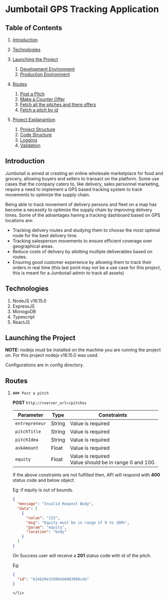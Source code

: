 # Jumbotail GPS Tracking Application



## Table of Contents

1. [Introduction](#introduction)

2. [Technologies](#technologies)

3. [Launching the Project](#launching-the-project)
   1. [Development Environment](#development-environment)
   2. [Production Environment](#production-environment)

4. [Routes](#routes)
   1. [Post a Pitch](#post-a-pitch)
   2. [Make a Counter Offer](#make-a-counter-offer)
   3. [Fetch all the pitches and there offers](#fetch-all-the-pitches-and-there-offers)
   4. [Fetch a pitch by id](#fetch-a-pitch-by-id)

5. [Project Explanantion](#project-explanation)
   1. [Project Structure](#project-structure)
   2. [Code Structure](#code-structure)
   3. [Logging](#logging)
   4. [Validation](#validation)



## Introduction

Jumbotail is aimed at creating an online wholesale marketplace for food and grocery, allowing buyers and sellers to transact on the platform. Some use cases that the company caters to, like delivery, sales personnel marketing, require a need to implement a GPS based tracking system to track movements to optimize the supply chain.

Being able to track movement of delivery persons and fleet on a map has become a necessity to optimize the supply chain by improving delivery times. Some of the advantages having a tracking dashboard based on GPS locations are:
<ul>
<li>Tracking delivery routes and studying them to choose the most optimal route for the best delivery time.</li>
<li>Tracking salesperson movements to ensure efficient coverage over geographical areas.</li>
<li>Reduce costs of delivery by allotting multiple deliverables based on routes.</li>
<li>Ensuring good customer experience by allowing them to track their orders in real time (this last point may not be a use case for this project, this is meant for a Jumbotail admin to track all assets)</li>
</ul>


## Technologies

1. NodeJS v16.15.0
2. ExpressJS
3. MonogoDB 
4. Typescript
5. ReactJS



## Launching the Project

**NOTE:** nodejs must be installed on the machine you are running the project on. For this project nodejs v16.15.0 was used.

Configurations are in config directory.


## Routes

<ol>
    <li>
    
    ### Post a pitch 

**POST**  `http://<server_url>/pitches`

| Parameter      | Type   | Constraints                                                |
| -------------- | ------ | ---------------------------------------------------------- |
| `entrepreneur` | String | Value is required                                          |
| `pitchTitle`   | String | Value is required                                          |
| `pitchIdea`    | String | Value is required                                          |
| `askAmount`    | Float  | Value is required                                          |
| `equity`       | Float  | Value is required<br />Value should be in range 0 and 100. |

If the above constraints are not fulfilled then, API will respond with **400** status code and below object.

Eg: if equity is out of bounds.

```json
{
  "message": "Invalid Request Body",
  "data": [
    {
      "value": "132",
      "msg": "Equity must be in range of 0 to 100%",
      "param": "equity",
      "location": "body"
    }
  ]
}
```

On Success user will receive a **201** status code with id of the pitch.

Eg:

```json
{
  "id": "624b29e31996eb6883996cda"
}
```




    </li>
</ol>


